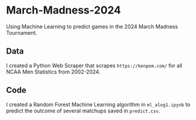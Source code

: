 # March-Madness-2024
Using Machine Learning to predict games in the 2024 March Madness Tournament.

## Data
I created a Python Web Scraper that scrapes `https://kenpom.com/` for all NCAA Men Statistics from 2002-2024.

## Code
I created a Random Forest Machine Learning algorithm in `ml_alog1.ipynb` to predict the outcome of several matchups saved in `predict.csv`.
